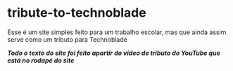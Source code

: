 # tribute-to-technoblade
<p>Esse é um site simples feito para um trabalho escolar, mas que ainda assim serve como um tributo para Technoblade</p>
<p><b><em>Todo o texto do site foi feito apartir do vídeo de tributo do YouTube que está no rodapé do site</em></b></p>
